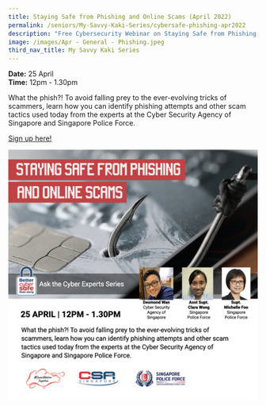 ```yaml
---
title: Staying Safe from Phishing and Online Scams (April 2022)
permalink: /seniors/My-Savvy-Kaki-Series/cybersafe-phishing-apr2022
description: "Free Cybersecurity Webinar on Staying Safe from Phishing and Online Scams "
image: /images/Apr - General - Phishing.jpeg
third_nav_title: My Savvy Kaki Series
---
```

**Date:** 25 April
<br> **Time:** 12pm - 1.30pm

What the phish?! To avoid falling prey to the ever-evolving tricks of scammers, learn how you can identify phishing attempts and other scam tactics used today from the experts at the Cyber Security Agency of Singapore and Singapore Police Force. 

[Sign up here!](https://go.gov.sg/cybersafe-ss-apr25)

![Free Cybersecurity Webinar on Phishing for Seniors](/images/Apr%20-%20General%20-%20Phishing.jpeg)
